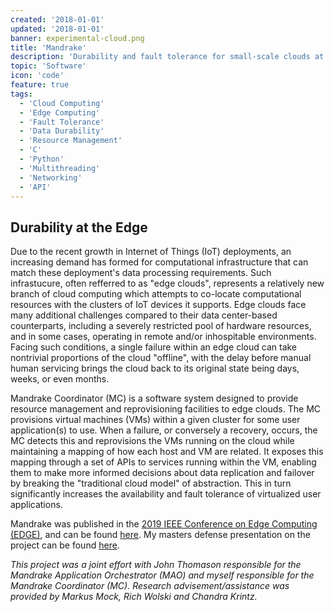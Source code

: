 ```yaml
---
created: '2018-01-01'
updated: '2018-01-01'
banner: experimental-cloud.png
title: 'Mandrake'
description: 'Durability and fault tolerance for small-scale clouds at the network edge'
topic: 'Software'
icon: 'code'
feature: true
tags:
  - 'Cloud Computing'
  - 'Edge Computing'
  - 'Fault Tolerance'
  - 'Data Durability'
  - 'Resource Management'
  - 'C'
  - 'Python'
  - 'Multithreading'
  - 'Networking'
  - 'API'
---
```


## Durability at the Edge

Due to the recent growth in Internet of Things (IoT) deployments, an increasing demand has formed for computational infrastructure that can match these deployment's data processing requirements. Such infrastucure, often refferred to as "edge clouds", represents a relatively new branch of cloud computing which attempts to co-locate computational resources with the clusters of IoT devices it supports. Edge clouds face many additional challenges compared to their data center-based counterparts, including a severely restricted pool of hardware resources, and in some cases, operating in remote and/or inhospitable environments. Facing such conditions, a single failure within an edge cloud can take nontrivial proportions of the cloud "offline", with the delay before manual human servicing brings the cloud back to its original state being days, weeks, or even months.

Mandrake Coordinator (MC) is a software system designed to provide resource management and reprovisioning facilities to edge clouds. The MC provisions virtual machines (VMs) within a given cluster for some user application(s) to use. When a failure, or conversely a recovery, occurs, the MC detects this and reprovisions the VMs running on the cloud while maintaining a mapping of how each host and VM are related. It exposes this mapping through a set of APIs to services running within the VM, enabling them to make more informed decisions about data replication and failover by breaking the "traditional cloud model" of abstraction. This in turn significantly increases the availability and fault tolerance of virtualized user applications.

Mandrake was published in the [2019 IEEE Conference on Edge Computing (EDGE)](https://conferences.computer.org/edge/2019/), and can be found [here](https://ieeexplore.ieee.org/document/8812212). My masters defense presentation on the project can be found [here](Mandrake-Coordinator.pdf).

*This project was a joint effort with John Thomason responsible for the Mandrake Application Orchestrator (MAO) and myself responsible for the Mandrake Coordinator (MC). Research advisement/assistance was provided by Markus Mock, Rich Wolski and Chandra Krintz.*
